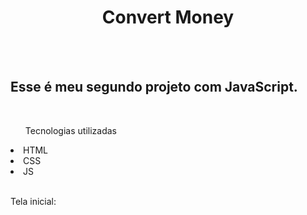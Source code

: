 <h1 align="center">Convert Money</h1>
<br>
<br>
<h2>Esse é meu segundo projeto com JavaScript.</h2>
<br>
<ul>Tecnologias utilizadas</ul>
<li>HTML</li>
<li>CSS</li>
<li>JS</li>
<br>
<p>Tela inicial:</p>
